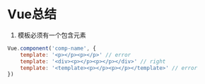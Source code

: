 # Vue总结

1. 模板必须有一个包含元素

``` javascript
Vue.component('comp-name', {
    template: '<p></p><p></p>' // error
    template: '<div><p></p><p></p></div>' // right
    template: '<template><p></p><p></p></template>' // error
})
```
